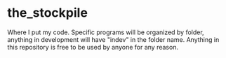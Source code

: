 # the_stockpile
Where I put my code.
Specific programs will be organized by folder, anything in development will have "indev" in the folder name.
Anything in this repository is free to be used by anyone for any reason.

